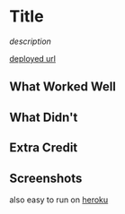 # Title

*description*

[deployed url](http://url-if-deployed-here)

## What Worked Well

## What Didn't

## Extra Credit

## Screenshots


also easy to run on [heroku](https://devcenter.heroku.com/articles/getting-started-with-nodejs#deploy-the-app)


